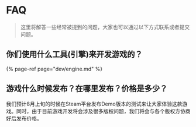 # FAQ

> 这里将解答一些经常被提到的问题，大家也可以通过以下方式联系或者提交问题。

## 你们使用什么工具\(引擎\)来开发游戏的？

{% page-ref page="dev/engine.md" %}

## 游戏什么时候发布？在哪里发布？价格是多少？

我们预计8月上旬的时候在Steam平台发布Demo版本的测试来让大家体验这款游戏。同时，由于目前游戏开发将会涉及很多版权问题，我们将会与各个版权方协商好后发布价格。



